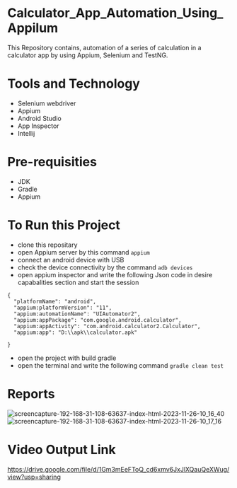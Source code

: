 # Calculator_App_Automation_Using_Appilum
This Repository contains, automation of a series of calculation in a calculator app by using Appium, Selenium and TestNG.

# Tools and Technology 
- Selenium webdriver
- Appium
- Android Studio
- App Inspector
- Intellij

# Pre-requisities
- JDK
- Gradle
- Appium

# To Run this Project 
- clone this repositary
- open Appium server by this command ``` appium ```
- connect an android device with USB
- check the device connectivity by the command ``` adb devices ```
- open appium inspector and write the following Json code in desire capabalities section and start the session
```
{
  "platformName": "android",
  "appium:platformVersion": "11",
  "appium:automationName": "UIAutomator2",
  "appium:appPackage": "com.google.android.calculator",
  "appium:appActivity": "com.android.calculator2.Calculator",
  "appium:app": "D:\\apk\\calculator.apk"

}
```
- open the project with build gradle
- open the terminal and write the following command ``` gradle clean test ```

# Reports
![screencapture-192-168-31-108-63637-index-html-2023-11-26-10_16_40](https://github.com/Saud-Bin-Shahid/Calculator_App_Automation_Using_Appilum/assets/134185250/ae4fe7dd-0c73-488a-8914-e5e75e551ac5)
![screencapture-192-168-31-108-63637-index-html-2023-11-26-10_17_16](https://github.com/Saud-Bin-Shahid/Calculator_App_Automation_Using_Appilum/assets/134185250/76d83291-11e1-4f0d-83c1-43b83c892bbf)

# Video Output Link
https://drive.google.com/file/d/1Gm3mEeFToQ_cd6xmv6JxJlXQauQeXWug/view?usp=sharing
